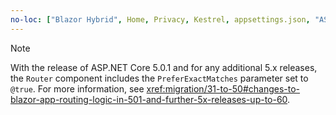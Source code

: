 ```yaml
---
no-loc: ["Blazor Hybrid", Home, Privacy, Kestrel, appsettings.json, "ASP.NET Core Identity", cookie, Cookie, Blazor, "Blazor Server", "Blazor WebAssembly", "Identity", "Let's Encrypt", Razor, SignalR]
---
```

> [!NOTE]
> With the release of ASP.NET Core 5.0.1 and for any additional 5.x releases, the `Router` component includes the `PreferExactMatches` parameter set to `@true`. For more information, see <xref:migration/31-to-50#changes-to-blazor-app-routing-logic-in-501-and-further-5x-releases-up-to-60>.
